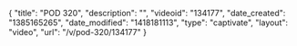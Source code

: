 {
    "title": "POD 320",
    "description": "",
    "videoid": "134177",
    "date_created": "1385165265",
    "date_modified": "1418181113",
    "type": "captivate",
    "layout": "video",
    "url": "\/v\/pod-320\/134177"
}